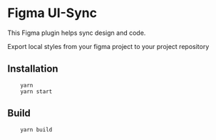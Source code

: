 # Figma UI-Sync

This Figma plugin helps sync design and code.

Export local styles from your figma project to your project repository

## Installation

```
    yarn
    yarn start
```

## Build

```
    yarn build
```
